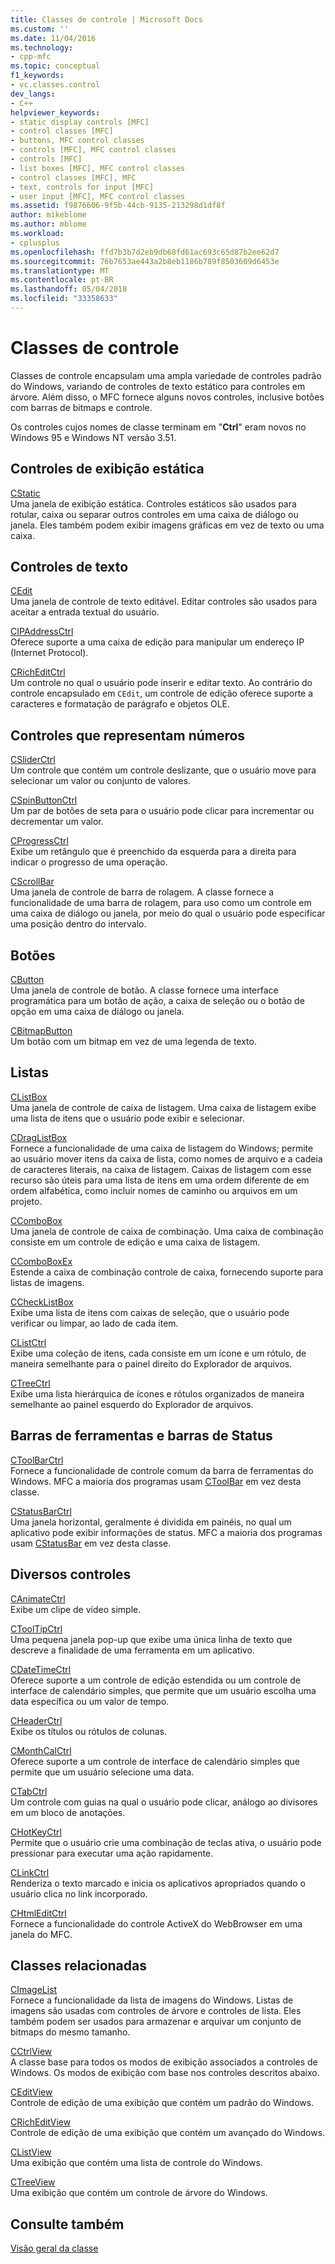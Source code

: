 ```yaml
---
title: Classes de controle | Microsoft Docs
ms.custom: ''
ms.date: 11/04/2016
ms.technology:
- cpp-mfc
ms.topic: conceptual
f1_keywords:
- vc.classes.control
dev_langs:
- C++
helpviewer_keywords:
- static display controls [MFC]
- control classes [MFC]
- buttons, MFC control classes
- controls [MFC], MFC control classes
- controls [MFC]
- list boxes [MFC], MFC control classes
- control classes [MFC], MFC
- text, controls for input [MFC]
- user input [MFC], MFC control classes
ms.assetid: f9876606-9f5b-44cb-9135-213298d1df8f
author: mikeblome
ms.author: mblome
ms.workload:
- cplusplus
ms.openlocfilehash: ffd7b3b7d2eb9db68fd61ac693c65d87b2ee62d7
ms.sourcegitcommit: 76b7653ae443a2b8eb1186b789f8503609d6453e
ms.translationtype: MT
ms.contentlocale: pt-BR
ms.lasthandoff: 05/04/2018
ms.locfileid: "33358633"
---
```

# <a name="control-classes"></a>Classes de controle
Classes de controle encapsulam uma ampla variedade de controles padrão do Windows, variando de controles de texto estático para controles em árvore. Além disso, o MFC fornece alguns novos controles, inclusive botões com barras de bitmaps e controle.  
  
 Os controles cujos nomes de classe terminam em "**Ctrl**" eram novos no Windows 95 e Windows NT versão 3.51.  
  
## <a name="static-display-controls"></a>Controles de exibição estática  
 [CStatic](../mfc/reference/cstatic-class.md)  
 Uma janela de exibição estática. Controles estáticos são usados para rotular, caixa ou separar outros controles em uma caixa de diálogo ou janela. Eles também podem exibir imagens gráficas em vez de texto ou uma caixa.  
  
## <a name="text-controls"></a>Controles de texto  
 [CEdit](../mfc/reference/cedit-class.md)  
 Uma janela de controle de texto editável. Editar controles são usados para aceitar a entrada textual do usuário.  
  
 [CIPAddressCtrl](../mfc/reference/cipaddressctrl-class.md)  
 Oferece suporte a uma caixa de edição para manipular um endereço IP (Internet Protocol).  
  
 [CRichEditCtrl](../mfc/reference/cricheditctrl-class.md)  
 Um controle no qual o usuário pode inserir e editar texto. Ao contrário do controle encapsulado em `CEdit`, um controle de edição oferece suporte a caracteres e formatação de parágrafo e objetos OLE.  
  
## <a name="controls-that-represent-numbers"></a>Controles que representam números  
 [CSliderCtrl](../mfc/reference/csliderctrl-class.md)  
 Um controle que contém um controle deslizante, que o usuário move para selecionar um valor ou conjunto de valores.  
  
 [CSpinButtonCtrl](../mfc/reference/cspinbuttonctrl-class.md)  
 Um par de botões de seta para o usuário pode clicar para incrementar ou decrementar um valor.  
  
 [CProgressCtrl](../mfc/reference/cprogressctrl-class.md)  
 Exibe um retângulo que é preenchido da esquerda para a direita para indicar o progresso de uma operação.  
  
 [CScrollBar](../mfc/reference/cscrollbar-class.md)  
 Uma janela de controle de barra de rolagem. A classe fornece a funcionalidade de uma barra de rolagem, para uso como um controle em uma caixa de diálogo ou janela, por meio do qual o usuário pode especificar uma posição dentro do intervalo.  
  
## <a name="buttons"></a>Botões  
 [CButton](../mfc/reference/cbutton-class.md)  
 Uma janela de controle de botão. A classe fornece uma interface programática para um botão de ação, a caixa de seleção ou o botão de opção em uma caixa de diálogo ou janela.  
  
 [CBitmapButton](../mfc/reference/cbitmapbutton-class.md)  
 Um botão com um bitmap em vez de uma legenda de texto.  
  
## <a name="lists"></a>Listas  
 [CListBox](../mfc/reference/clistbox-class.md)  
 Uma janela de controle de caixa de listagem. Uma caixa de listagem exibe uma lista de itens que o usuário pode exibir e selecionar.  
  
 [CDragListBox](../mfc/reference/cdraglistbox-class.md)  
 Fornece a funcionalidade de uma caixa de listagem do Windows; permite ao usuário mover itens da caixa de lista, como nomes de arquivo e a cadeia de caracteres literais, na caixa de listagem. Caixas de listagem com esse recurso são úteis para uma lista de itens em uma ordem diferente de em ordem alfabética, como incluir nomes de caminho ou arquivos em um projeto.  
  
 [CComboBox](../mfc/reference/ccombobox-class.md)  
 Uma janela de controle de caixa de combinação. Uma caixa de combinação consiste em um controle de edição e uma caixa de listagem.  
  
 [CComboBoxEx](../mfc/reference/ccomboboxex-class.md)  
 Estende a caixa de combinação controle de caixa, fornecendo suporte para listas de imagens.  
  
 [CCheckListBox](../mfc/reference/cchecklistbox-class.md)  
 Exibe uma lista de itens com caixas de seleção, que o usuário pode verificar ou limpar, ao lado de cada item.  
  
 [CListCtrl](../mfc/reference/clistctrl-class.md)  
 Exibe uma coleção de itens, cada consiste em um ícone e um rótulo, de maneira semelhante para o painel direito do Explorador de arquivos.  
  
 [CTreeCtrl](../mfc/reference/ctreectrl-class.md)  
 Exibe uma lista hierárquica de ícones e rótulos organizados de maneira semelhante ao painel esquerdo do Explorador de arquivos.  
  
## <a name="toolbars-and-status-bars"></a>Barras de ferramentas e barras de Status  
 [CToolBarCtrl](../mfc/reference/ctoolbarctrl-class.md)  
 Fornece a funcionalidade de controle comum da barra de ferramentas do Windows. MFC a maioria dos programas usam [CToolBar](../mfc/reference/ctoolbar-class.md) em vez desta classe.  
  
 [CStatusBarCtrl](../mfc/reference/cstatusbarctrl-class.md)  
 Uma janela horizontal, geralmente é dividida em painéis, no qual um aplicativo pode exibir informações de status. MFC a maioria dos programas usam [CStatusBar](../mfc/reference/cstatusbar-class.md) em vez desta classe.  
  
## <a name="miscellaneous-controls"></a>Diversos controles  
 [CAnimateCtrl](../mfc/reference/canimatectrl-class.md)  
 Exibe um clipe de vídeo simple.  
  
 [CToolTipCtrl](../mfc/reference/ctooltipctrl-class.md)  
 Uma pequena janela pop-up que exibe uma única linha de texto que descreve a finalidade de uma ferramenta em um aplicativo.  
  
 [CDateTimeCtrl](../mfc/reference/cdatetimectrl-class.md)  
 Oferece suporte a um controle de edição estendida ou um controle de interface de calendário simples, que permite que um usuário escolha uma data específica ou um valor de tempo.  
  
 [CHeaderCtrl](../mfc/reference/cheaderctrl-class.md)  
 Exibe os títulos ou rótulos de colunas.  
  
 [CMonthCalCtrl](../mfc/reference/cmonthcalctrl-class.md)  
 Oferece suporte a um controle de interface de calendário simples que permite que um usuário selecione uma data.  
  
 [CTabCtrl](../mfc/reference/ctabctrl-class.md)  
 Um controle com guias na qual o usuário pode clicar, análogo ao divisores em um bloco de anotações.  
  
 [CHotKeyCtrl](../mfc/reference/chotkeyctrl-class.md)  
 Permite que o usuário crie uma combinação de teclas ativa, o usuário pode pressionar para executar uma ação rapidamente.  
  
 [CLinkCtrl](../mfc/reference/clinkctrl-class.md)  
 Renderiza o texto marcado e inicia os aplicativos apropriados quando o usuário clica no link incorporado.  
  
 [CHtmlEditCtrl](../mfc/reference/chtmleditctrl-class.md)  
 Fornece a funcionalidade do controle ActiveX do WebBrowser em uma janela do MFC.  
  
## <a name="related-classes"></a>Classes relacionadas  
 [CImageList](../mfc/reference/cimagelist-class.md)  
 Fornece a funcionalidade da lista de imagens do Windows. Listas de imagens são usadas com controles de árvore e controles de lista. Eles também podem ser usados para armazenar e arquivar um conjunto de bitmaps do mesmo tamanho.  
  
 [CCtrlView](../mfc/reference/cctrlview-class.md)  
 A classe base para todos os modos de exibição associados a controles de Windows. Os modos de exibição com base nos controles descritos abaixo.  
  
 [CEditView](../mfc/reference/ceditview-class.md)  
 Controle de edição de uma exibição que contém um padrão do Windows.  
  
 [CRichEditView](../mfc/reference/cricheditview-class.md)  
 Controle de edição de uma exibição que contém um avançado do Windows.  
  
 [CListView](../mfc/reference/clistview-class.md)  
 Uma exibição que contém uma lista de controle do Windows.  
  
 [CTreeView](../mfc/reference/ctreeview-class.md)  
 Uma exibição que contém um controle de árvore do Windows.  
  
## <a name="see-also"></a>Consulte também  
 [Visão geral da classe](../mfc/class-library-overview.md)


